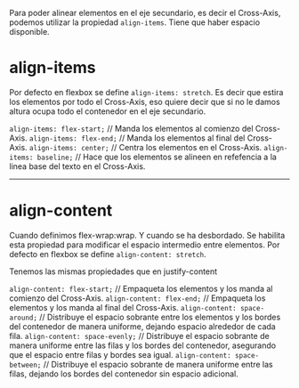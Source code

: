 Para poder alinear elementos en el eje secundario, es decir el Cross-Axis, podemos utilizar la propiedad `align-items`. Tiene que haber espacio disponible.

# align-items

Por defecto en flexbox se define `align-items: stretch`.
Es decir que estira los elementos por todo el Cross-Axis, eso quiere decir que si no le damos altura ocupa todo el contenedor en el eje secundario.


`align-items: flex-start;` // Manda los elementos al comienzo del Cross-Axis.
`align-items: flex-end;` // Manda los elementos al final del Cross-Axis.
`align-items: center;` // Centra los elementos en el Cross-Axis.
`align-items: baseline;` // Hace que los elementos se alineen en refefencia a la linea base del texto en el Cross-Axis.


---

# align-content

Cuando definimos flex-wrap:wrap. Y cuando se ha desbordado.
Se habilita esta propiedad para modificar el espacio intermedio entre elementos. 
Por defecto en flexbox se define `align-content: stretch`.

Tenemos las mismas propiedades que en justify-content

`align-content: flex-start;` // Empaqueta los elementos y los manda al comienzo del Cross-Axis.
`align-content: flex-end;` // Empaqueta los elementos y los manda al final del Cross-Axis.
`align-content: space-around;` // Distribuye el espacio sobrante entre los elementos y los bordes del contenedor de manera uniforme, dejando espacio alrededor de cada fila.
`align-content: space-evenly;` // Distribuye el espacio sobrante de manera uniforme entre las filas y los bordes del contenedor, asegurando que el espacio entre filas y bordes sea igual.
`align-content: space-between;` // Distribuye el espacio sobrante de manera uniforme entre las filas, dejando los bordes del contenedor sin espacio adicional.


